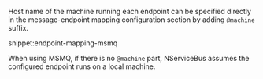 Host name of the machine running each endpoint can be specified directly in the message-endpoint mapping configuration section by adding `@machine` suffix.

snippet:endpoint-mapping-msmq

When using MSMQ, if there is no `@machine` part, NServiceBus assumes the configured endpoint runs on a local machine.